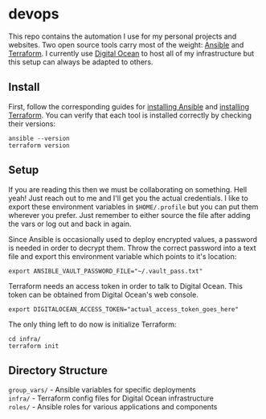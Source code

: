 # devops
This repo contains the automation I use for my personal projects and websites.
Two open source tools carry most of the weight: [Ansible](https://www.ansible.com/) and [Terraform](https://www.terraform.io/).
I currently use [Digital Ocean](https://www.digitalocean.com/) to host all of my infrastructure but this setup can always be adapted to others.

## Install
First, follow the corresponding guides for [installing Ansible](https://docs.ansible.com/ansible/latest/installation_guide/intro_installation.html) and [installing Terraform](https://www.terraform.io/downloads.html).
You can verify that each tool is installed correctly by checking their versions:
```
ansible --version
terraform version
```

## Setup
If you are reading this then we must be collaborating on something. Hell yeah!
Just reach out to me and I'll get you the actual credentials.
I like to export these environment variables in `$HOME/.profile` but you can put them wherever you prefer.
Just remember to either source the file after adding the vars or log out and back in again.

Since Ansible is occasionally used to deploy encrypted values, a password is needed in order to decrypt them.
Throw the correct password into a text file and export this environment variable which points to it's location:
```
export ANSIBLE_VAULT_PASSWORD_FILE="~/.vault_pass.txt"
```

Terraform needs an access token in order to talk to Digital Ocean.
This token can be obtained from Digital Ocean's web console.
```
export DIGITALOCEAN_ACCESS_TOKEN="actual_access_token_goes_here"
```

The only thing left to do now is initialize Terraform:
```
cd infra/
terraform init
```

## Directory Structure
`group_vars/` - Ansible variables for specific deployments  
`infra/` - Terraform config files for Digital Ocean infrastructure  
`roles/` - Ansible roles for various applications and components  
